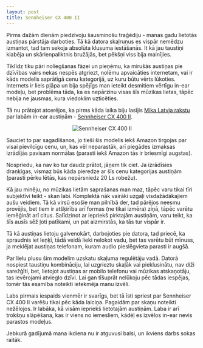 ```yaml
---
layout: post
title: Sennheiser CX 400 II
---
```


Pirms dažām dienām piedzīvoju šausminošu traģēdiju - manas gadu lietotās austiņas pārstāja darboties. Tā kā datora skaļruņus es vispār nemēdzu izmantot, tad tam sekoja absolūta klusuma iestāšanās. It kā jau taustiņi klabēja un skārienpaliktnis bružājās, bet pēkšņi viss bija mainījies.

Tiklīdz tiku pāri noliegšanas fāzei un pieņēmu, ka mirušās austiņas pie dzīvības vairs nekas nespēs atgriezt, nolēmu apvaicāties internetam, vai ir kāds modelis saprātīgā cenu kategorijā, uz kuru būtu vērts lūkoties. Internets ir liels pļāpa un bija spējīgs man ieteikt desmitiem vērtīgu in-ear modeļu, bet problēma tāda, ka es nepārzinu visas šīs mūzikas lietas, tāpēc nebija ne jausmas, kura viedoklim uzticēties.

Tā nu prātojot atcerējos, ka pirms kāda laika biju lasījis [Mika Latvja rakstu](http://www.onkulis.com/2013/05/29/sennheiser-cx-400-ii/) par labām in-ear austiņām - [Sennheiser CX 400 II](http://en-uk.sennheiser.com/earphones-headphones-sound-isolating-cx-400-ii).

<p style="text-align:center;"><img src="/public/images/posts/sennheiser.png" alt="Sennheiser CX 400 II"></p>

Sauciet to par sagadīšanos, jo tieši šis modelis iekš Amazon tirgojas par visai pievilcīgu cenu, un, kas vēl neparastāk, arī piegādes izmaksas izrādījās pavisam normālas (parasti iekš Amazon tās ir briesmīgi augstas).

Nospriedu, ka nav ko tur daudz prātot, jāņem tik ciet. Ja izrādīsies draņķīgas, vismaz būs kāda pieredze ar šīs cenu kategorijas austiņām (parasti pērku lētās, kas nepārsniedz 20 Ls robežu).

Kā jau minēju, no mūzikas lietām saprašanas man maz, tāpēc varu tikai tīri subjektīvi teikt - skan labi. Komplektā nāk vairāki uzgaļi visdažādākajiem aušu veidiem. Tā kā virsū esošie man pilnībā der, tad pārējos neesmu provējis, bet tiem ir atšķirība arī formas (ne tikai izmēra) ziņā, tāpēc varētu iemēģināt arī citus. Salīdzinot ar iepriekš pirktajām austiņām, varu teikt, ka šīs ausīs sēž ļoti patīkami, un pat aizmirstās, ka tās tur vispār ir.

Tā kā austiņas lietoju galvenokārt, darbojoties pie datora, tad priecē, ka spraudnis iet leņķī, tādā veidā lieki nelokot vadu, bet tas varētu būt mīnuss, ja meklējat austiņas telefonam, kuram audio pieslēgvieta parasti ir augšā.

Par lielu plusu šim modelim uzskatu skaļuma regulētāju vadā. Datorā nospiest taustiņu kombināciju, lai uzgrieztu skaļāk vai pieklusinātu, nav diži sarežģīti, bet, lietojot austiņas ar mobilo telefonu vai mūzikas atskaņotāju, tas ievērojami atvieglo dzīvi. Lai gan tīšuprāt nelūkoju pēc tādas iespējas, tomēr tās esamība noteikti ietekmēja manu izvēli.

Labs pirmais iespaids vienmēr ir svarīgs, bet tā īsti spriest par Sennheiser CX 400 II varēšu tikai pēc kāda laiciņa. Pagaidām par skaņu noteikti nežēlojos. Ir labāka, kā visām iepriekš lietotajām austiņām. Laba ir arī trokšņu slāpēšana, kas ir viens no iemesliem, kādēļ es izvēlos in-ear nevis parastos modeļus.

Jebkurā gadījumā mana ikdiena nu ir atguvusi balsi, un ikviens darbs sokas raitāk.
